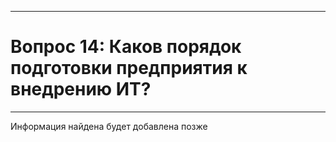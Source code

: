 ___
# Вопрос 14: Каков порядок подготовки предприятия к внедрению ИТ?
___

Информация найдена будет добавлена позже